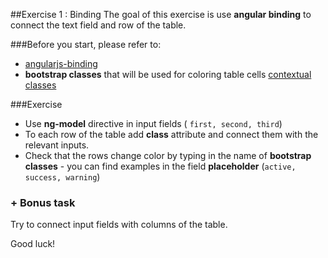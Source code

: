 ##Exercise 1 : Binding
The goal of this exercise is use **angular binding** to connect the text field and row of the table.

###Before you start, please refer to:
* [angularjs-binding](https://egghead.io/lessons/angularjs-binding)
* **bootstrap classes** that will be used for coloring table cells [contextual classes](http://getbootstrap.com/css/#tables)

###Exercise
* Use **ng-model** directive in input fields ( ```first, second, third```) 
* To each row of the table add **class**  attribute and connect them with the relevant inputs.
* Check that the rows change color by typing in the name of **bootstrap classes** - you can find examples in the field **placeholder** (```active, success, warning```)

### + Bonus task
Try to connect input fields with columns of the table.

Good luck!
